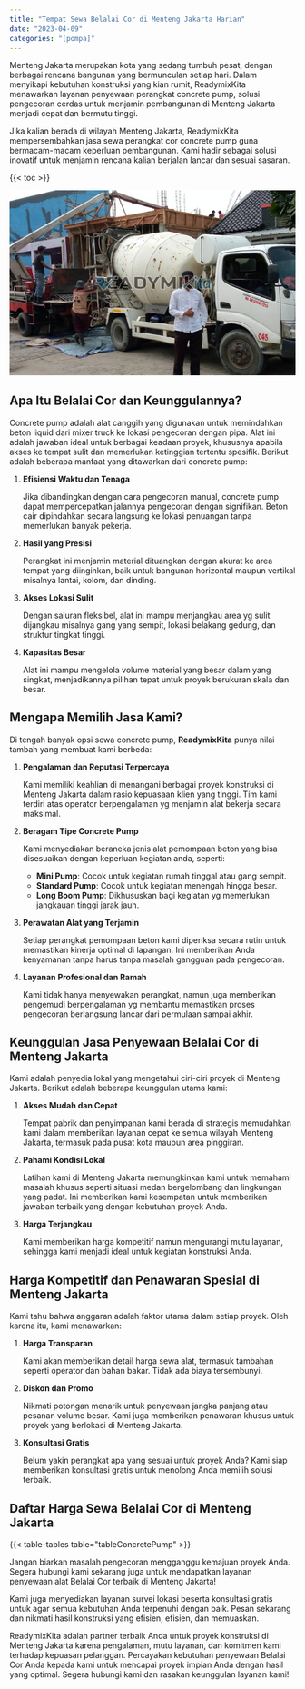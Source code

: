 ```yaml
---
title: "Tempat Sewa Belalai Cor di Menteng Jakarta Harian"
date: "2023-04-09"
categories: "[pompa]"
---
```


Menteng Jakarta merupakan kota yang sedang tumbuh pesat, dengan berbagai rencana bangunan yang bermunculan setiap hari. Dalam menyikapi kebutuhan konstruksi yang kian rumit, ReadymixKita menawarkan layanan penyewaan perangkat concrete pump, solusi pengecoran cerdas untuk menjamin pembangunan di Menteng Jakarta menjadi cepat dan bermutu tinggi.

Jika kalian berada di wilayah Menteng Jakarta, ReadymixKita mempersembahkan jasa sewa perangkat cor concrete pump guna bermacam-macam keperluan pembangunan. Kami hadir sebagai solusi inovatif untuk menjamin rencana kalian berjalan lancar dan sesuai sasaran.

{{< toc >}}

![Tempat Sewa Belalai Cor di Menteng Jakarta Harian](/images/pompa/sewa-pompa-22.jpg)

## Apa Itu Belalai Cor dan Keunggulannya?

Concrete pump adalah alat canggih yang digunakan untuk memindahkan beton liquid dari mixer truck ke lokasi pengecoran dengan pipa. Alat ini adalah jawaban ideal untuk berbagai keadaan proyek, khususnya apabila akses ke tempat sulit dan memerlukan ketinggian tertentu spesifik. Berikut adalah beberapa manfaat yang ditawarkan dari concrete pump:

1. **Efisiensi Waktu dan Tenaga**

   Jika dibandingkan dengan cara pengecoran manual, concrete pump dapat mempercepatkan jalannya pengecoran dengan signifikan. Beton cair dipindahkan secara langsung ke lokasi penuangan tanpa memerlukan banyak pekerja.

2. **Hasil yang Presisi**

   Perangkat ini menjamin material dituangkan dengan akurat ke area tempat yang diinginkan, baik untuk bangunan horizontal maupun vertikal misalnya lantai, kolom, dan dinding.

3. **Akses Lokasi Sulit**

   Dengan saluran fleksibel, alat ini mampu menjangkau area yg sulit dijangkau misalnya gang yang sempit, lokasi belakang gedung, dan struktur tingkat tinggi.

4. **Kapasitas Besar**

   Alat ini mampu mengelola volume material yang besar dalam yang singkat, menjadikannya pilihan tepat untuk proyek berukuran skala dan besar.

## Mengapa Memilih Jasa Kami?

Di tengah banyak opsi sewa concrete pump, **ReadymixKita** punya nilai tambah yang membuat kami berbeda:

1. **Pengalaman dan Reputasi Terpercaya**

   Kami memiliki keahlian di menangani berbagai proyek konstruksi di Menteng Jakarta dalam rasio kepuasaan klien yang tinggi. Tim kami terdiri atas operator berpengalaman yg menjamin alat bekerja secara maksimal.

2. **Beragam Tipe Concrete Pump**

   Kami menyediakan beraneka jenis alat pemompaan beton yang bisa disesuaikan dengan keperluan kegiatan anda, seperti:
   - **Mini Pump**: Cocok untuk kegiatan rumah tinggal atau gang sempit.
   - **Standard Pump**: Cocok untuk kegiatan menengah hingga besar.
   - **Long Boom Pump**: Dikhususkan bagi kegiatan yg memerlukan jangkauan tinggi jarak jauh.

3. **Perawatan Alat yang Terjamin**

   Setiap perangkat pemompaan beton kami diperiksa secara rutin untuk memastikan kinerja optimal di lapangan. Ini memberikan Anda kenyamanan tanpa harus tanpa masalah gangguan pada pengecoran.

4. **Layanan Profesional dan Ramah**

   Kami tidak hanya menyewakan perangkat, namun juga memberikan pengemudi berpengalaman yg membantu memastikan proses pengecoran berlangsung lancar dari permulaan sampai akhir.

## Keunggulan Jasa Penyewaan Belalai Cor di Menteng Jakarta

Kami adalah penyedia lokal yang mengetahui ciri-ciri proyek di Menteng Jakarta. Berikut adalah beberapa keunggulan utama kami:

1. **Akses Mudah dan Cepat**

   Tempat pabrik dan penyimpanan kami berada di strategis memudahkan kami dalam memberikan layanan cepat ke semua wilayah Menteng Jakarta, termasuk pada pusat kota maupun area pinggiran.

2. **Pahami Kondisi Lokal**

   Latihan kami di Menteng Jakarta memungkinkan kami untuk memahami masalah khusus seperti situasi medan bergelombang dan lingkungan yang padat. Ini memberikan kami kesempatan untuk memberikan jawaban terbaik yang dengan kebutuhan proyek Anda.

3. **Harga Terjangkau**

   Kami memberikan harga kompetitif namun mengurangi mutu layanan, sehingga kami menjadi ideal untuk kegiatan konstruksi Anda.

## Harga Kompetitif dan Penawaran Spesial di Menteng Jakarta

Kami tahu bahwa anggaran adalah faktor utama dalam setiap proyek. Oleh karena itu, kami menawarkan:

1. **Harga Transparan**

   Kami akan memberikan detail harga sewa alat, termasuk tambahan seperti operator dan bahan bakar. Tidak ada biaya tersembunyi.

2. **Diskon dan Promo**

   Nikmati potongan menarik untuk penyewaan jangka panjang atau pesanan volume besar. Kami juga memberikan penawaran khusus untuk proyek yang berlokasi di Menteng Jakarta.

3. **Konsultasi Gratis**

   Belum yakin perangkat apa yang sesuai untuk proyek Anda? Kami siap memberikan konsultasi gratis untuk menolong Anda memilih solusi terbaik.

## Daftar Harga Sewa Belalai Cor di Menteng Jakarta

{{< table-tables table="tableConcretePump" >}}

Jangan biarkan masalah pengecoran mengganggu kemajuan proyek Anda. Segera hubungi kami sekarang juga untuk mendapatkan layanan penyewaan alat Belalai Cor terbaik di Menteng Jakarta!

Kami juga menyediakan layanan survei lokasi beserta konsultasi gratis untuk agar semua kebutuhan Anda terpenuhi dengan baik. Pesan sekarang dan nikmati hasil konstruksi yang efisien, efisien, dan memuaskan.

ReadymixKita adalah partner terbaik Anda untuk proyek konstruksi di Menteng Jakarta karena pengalaman, mutu layanan, dan komitmen kami terhadap kepuasan pelanggan. Percayakan kebutuhan penyewaan Belalai Cor Anda kepada kami untuk mencapai proyek impian Anda dengan hasil yang optimal. Segera hubungi kami dan rasakan keunggulan layanan kami!
